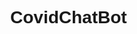# CovidChatBot
<!DOCTYPE html>
<html>
<head>
    <meta name="viewport" content="width=device-width, initial-scale=1">
    <style>
        body, html {
            height: 100%;
            margin: 0;
            font-family: Arial, Helvetica, sans-serif;
        }

        * {
            box-sizing: border-box;
        }

        .bg-image {
            /* The image used */
            background-image: url("https://www.who.int/images/default-source/mca/mca-covid-19/coronavirus-2.tmb-1920v.jpg?Culture=en&sfvrsn=4dba955c_6%201920w");
            /* Add the blur effect */
            filter: blur(2px);
            -webkit-filter: blur(2px);
            /* Full height */
            height: 100%;
            /* Center and scale the image nicely */
            background-position: center;
            background-repeat: no-repeat;
            background-size: cover;
        }

        /* Position text in the middle of the page/image */
        .bg-text {
            background-color: rgb(0,0,0); /* Fallback color */
            background-color: rgba(0,0,0, 0.4); /* Black w/opacity/see-through */
            color: white;
            font-weight: bold;
            border: 3px solid #f1f1f1;
            position: absolute;
            top: 50%;
            left: 50%;
            transform: translate(-50%, -50%);
            z-index: 2;
            width: 80%;
            padding: 20px;
            text-align: left;
        }
    </style>
    
</head>
<body>

    <div class="bg-image"></div>

    <div class="bg-text">
        <h2></h2>
        <h1 style="font-size:50px">Welcome to Covid_ChatBot!</h1>

        <h2>Ask me anything:-)</h2>

        <iframe src='https://webchat.botframework.com/embed/covidchatbot-abbc-bot?s=f5WbRf93DPg.s09B3_CWbc1EMyY1Quz2qnsBIOZ9p2Vmgsg3-O9adtU'  style='min-width: 400px; width: 100%; min-height: 500px;'></iframe>
      
    </div>
        

</body>
</html>
